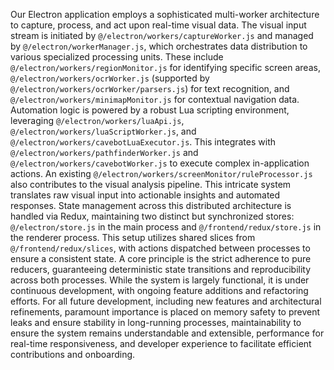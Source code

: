 Our Electron application employs a sophisticated multi-worker architecture to capture, process, and act upon real-time visual data. The visual input stream is initiated by `@/electron/workers/captureWorker.js` and managed by `@/electron/workerManager.js`, which orchestrates data distribution to various specialized processing units. These include `@/electron/workers/regionMonitor.js` for identifying specific screen areas, `@/electron/workers/ocrWorker.js` (supported by `@/electron/workers/ocrWorker/parsers.js`) for text recognition, and `@/electron/workers/minimapMonitor.js` for contextual navigation data. Automation logic is powered by a robust Lua scripting environment, leveraging `@/electron/workers/luaApi.js`, `@/electron/workers/luaScriptWorker.js`, and `@/electron/workers/cavebotLuaExecutor.js`. This integrates with `@/electron/workers/pathfinderWorker.js` and `@/electron/workers/cavebotWorker.js` to execute complex in-application actions. An existing `@/electron/workers/screenMonitor/ruleProcessor.js` also contributes to the visual analysis pipeline. This intricate system translates raw visual input into actionable insights and automated responses. State management across this distributed architecture is handled via Redux, maintaining two distinct but synchronized stores: `@/electron/store.js` in the main process and `@/frontend/redux/store.js` in the renderer process. This setup utilizes shared slices from `@/frontend/redux/slices`, with actions dispatched between processes to ensure a consistent state. A core principle is the strict adherence to pure reducers, guaranteeing deterministic state transitions and reproducibility across both processes. While the system is largely functional, it is under continuous development, with ongoing feature additions and refactoring efforts. For all future development, including new features and architectural refinements, paramount importance is placed on memory safety to prevent leaks and ensure stability in long-running processes, maintainability to ensure the system remains understandable and extensible, performance for real-time responsiveness, and developer experience to facilitate efficient contributions and onboarding.
